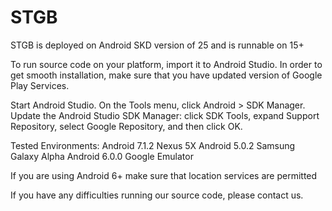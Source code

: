 # STGB 
STGB is deployed on Android SKD version of 25 and is runnable on 15+

To run source code on your platform, import it to Android Studio.
In order to get smooth installation, make sure that you have updated
version of Google Play Services.

Start Android Studio.
On the Tools menu, click Android > SDK Manager.
Update the Android Studio SDK Manager: click SDK Tools, expand Support Repository, 
select Google Repository, and then click OK.

Tested Environments:
Android 7.1.2 Nexus 5X
Android 5.0.2 Samsung Galaxy Alpha
Android 6.0.0 Google Emulator

If you are using Android 6+ make sure that location services are permitted

If you have any difficulties running our source code, please contact us.
